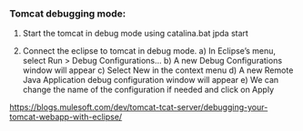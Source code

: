 ### Tomcat debugging mode:

1. Start the tomcat in debug mode using
    catalina.bat jpda start

2. Connect the eclipse to tomcat in debug mode.
   a) In Eclipse’s menu, select Run > Debug Configurations…
   b) A new Debug Configurations window will appear
   c) Select New in the context menu
   d) A new Remote Java Application debug configuration window will appear
   e) We can change the name of the configuration if needed and click on Apply

https://blogs.mulesoft.com/dev/tomcat-tcat-server/debugging-your-tomcat-webapp-with-eclipse/
